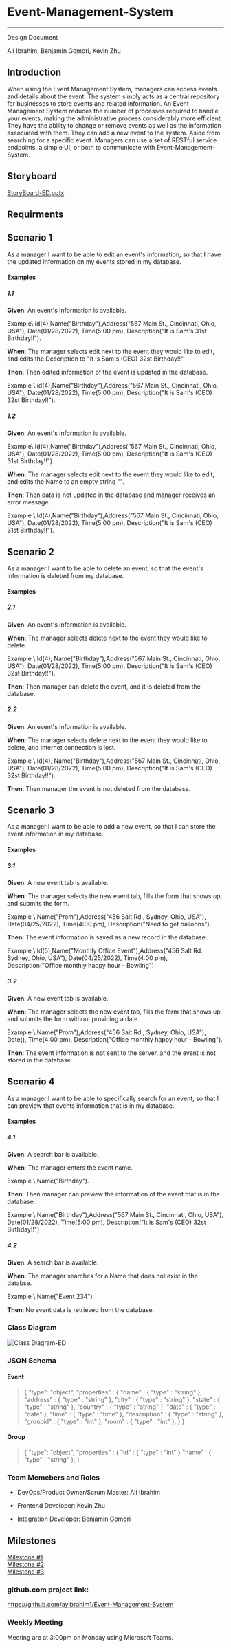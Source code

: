 # Event-Management-System
---  

Design Document  

Ali Ibrahim, Benjamin Gomori, Kevin Zhu

## Introduction  

When using the Event Management System, managers can access events and details about the event. The system simply acts as a central repository for businesses to store events and related information. An Event Management System reduces the number of processes required to handle your events, making the administrative process considerably more efficient. They have the ability to change or remove events as well as the information associated with them. They can add a new event to the system. Aside from searching for a specific event.
Managers can use a set of RESTful service endpoints, a simple UI, or both to communicate with Event-Management-System.  

## Storyboard  
[StoryBoard-ED.pptx](https://github.com/ayibrahim1/Event-Management-System/files/7924388/StoryBoard-ED.pptx)

## Requirments  

## Scenario  1

As a manager I want to be able to edit an event's information, so that I have the updated information on my events stored in my database.  

#### Examples  

##### 1.1

**Given**: An event's information is available.    

Example\  id(4),Name("Birthday"),Address("567 Main St., Cincinnati, Ohio, USA"), Date(01/28/2022), Time(5:00 pm), Description("It is Sam's 31st Birthday!!").  

**When**: The manager selects edit next to the event they would like to edit, and edits the Description to "It is Sam's (CEO) 32st Birthday!!". 

**Then**: Then edited information of the event is updated in the database.     

Example \  id(4),Name("Birthday"),Address("567 Main St., Cincinnati, Ohio, USA"), Date(01/28/2022), Time(5:00 pm), Description("It is Sam's (CEO) 32st  Birthday!!").  

##### 1.2

**Given**: An event's information is available.

Example\  Id(4),Name("Birthday"),Address("567 Main St., Cincinnati, Ohio, USA"), Date(01/28/2022), Time(5:00 pm), Description("It is Sam's (CEO) 31st Birthday!!").

**When**: The manager selects edit next to the event they would like to edit, and edits the Name to an empty string "".

**Then**: Then data is not updated in the database and manager receives an error message .

Example \  Id(4),Name("Birthday"),Address("567 Main St., Cincinnati, Ohio, USA"), Date(01/28/2022), Time(5:00 pm), Description("It is Sam's (CEO) 31st Birthday!!").

## Scenario 2 

As a manager I want to be able to delete an event, so that the event's information is deleted from my database.  

#### Examples 

##### 2.1

**Given**: An event's information is available.

**When**: The manager selects delete next to the event they would like to delete.    

Example \  Id(4), Name("Birthday"),Address("567 Main St., Cincinnati, Ohio, USA"), Date(01/28/2022), Time(5:00 pm), Description("It is Sam's (CEO) 32st Birthday!!").

**Then**: Then manager can delete the event, and it is deleted from the database.   

##### 2.2

**Given**: An event's information is available.

**When**: The manager selects delete next to the event they would like to delete, and internet connection is lost.

Example \  Id(4), Name("Birthday"),Address("567 Main St., Cincinnati, Ohio, USA"), Date(01/28/2022), Time(5:00 pm), Description("It is Sam's (CEO) 32st Birthday!!").

**Then**: Then manager the event is not deleted from the database.

## Scenario 3 

As a manager I want to be able to add a new event, so that I can store the event information in my database.  

#### Examples

##### 3.1

**Given**: A new event tab is available.

**When**: The manager selects the new event tab, fills the form that shows up, and submits the form.  

Example \  Name("Prom"),Address("456 Salt Rd., Sydney, Ohio, USA"), Date(04/25/2022), Time(4:00 pm), Description("Need to get balloons").

**Then**: The event information is saved as a new record in the database.    

Example \  Id(5),Name("Monthly Office Event"),Address("456 Salt Rd., Sydney, Ohio, USA"), Date(04/25/2022), Time(4:00 pm), Description("Office monthly happy hour - Bowling").  

##### 3.2

**Given**: A new event tab is available.

**When**: The manager selects the new event tab, fills the form that shows up, and submits the form without providing a date.

Example \  Name("Prom"),Address("456 Salt Rd., Sydney, Ohio, USA"), Date(), Time(4:00 pm), Description("Office monthly happy hour - Bowling").

**Then**: The event information is not sent to the server, and the event is not stored in the database.



## Scenario  4

As a manager I want to be able to specifically search for an event, so that I can preview that events information that is in my database.  

#### Examples  

##### 4.1

**Given**: A search bar is available.

**When**: The manager enters the event name.    

Example \  Name("Birthday"). 

**Then**: Then manager can preview the information of the event that is in the database.    

Example \  Name("Birthday"),Address("567 Main St., Cincinnati, Ohio, USA"), Date(01/28/2022), Time(5:00 pm), Description("It is Sam's (CEO) 32st Birthday!!")    

##### 4.2

**Given**: A search bar is available.

**When**: The manager searches for a Name that does not exist in the databse.

Example \  Name("Event 234").

**Then**: No event data is retrieved from the database.

### Class Diagram  

![Class Diagram-ED](https://user-images.githubusercontent.com/54749949/150756926-f6b9a42a-8746-4615-a095-3fb8d5e7a68d.png)  

### JSON Schema  

#### Event
> {
>   "type": "object",
>   "properties" : {
>      "name" : {
>          "type" : "string" 
>       },
>       "address" : {
>          "type" : "string" 
>       },
>      "city" : {
>          "type" : "string" 
>       }, 
>       "state" : {
>          "type" : "string" 
>       }, 
>       "country" : {
>          "type" : "string" 
>       },
>       "date" : {
>          "type" : "date" 
>       },
>       "time" : {
>          "type" : "time" 
>       },
>       "description" : {
>          "type" : "string" 
>       },
>       "groupid" : {
>          "type" : "int" 
>       },
>       "room" : {
>          "type" : "int" 
>       },
>    }
>   }

#### Group
> {
>   "type": "object",
>   "properties" : {
>       "id" : {
>          "type" : "int"
>    }
>   "name" : {
>          "type" : "string"
>       },
>   }

### Team Memebers and Roles  

- DevOps/Product Owner/Scrum Master: Ali Ibrahim  

-	Frontend Developer: Kevin Zhu

-	Integration Developer: Benjamin Gomori

## Milestones
[Milestone #1](https://github.com/ayibrahim1/Event-Management-System/milestone/1)  
[Milestone #2](https://github.com/ayibrahim1/Event-Management-System/milestone/2)  
[Milestone #3](https://github.com/ayibrahim1/Event-Management-System/milestone/3)
  
 
### github.com project link:  
https://github.com/ayibrahim1/Event-Management-System  

### Weekly Meeting  

Meeting are at 3:00pm on Monday using Microsoft Teams.
